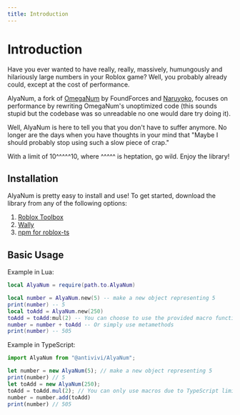 ```yaml
---
title: Introduction
---
```


# Introduction

Have you ever wanted to have really, really, massively, humungously and hilariously large numbers in your Roblox game?
Well, you probably already could, except at the cost of performance.

AlyaNum, a fork of [OmegaNum](https://create.roblox.com/store/asset/11646892509/OmegaNum-Readable) by FoundForces and [Naruyoko](https://github.com/Naruyoko),
focuses on performance by rewriting OmegaNum's unoptimized code (this sounds stupid but the codebase was so unreadable no one would dare try doing it).

Well, AlyaNum is here to tell you that you don't have to suffer anymore. No longer are the days when you have thoughts in your mind that "Maybe I should probably
stop using such a slow piece of crap."

With a limit of 10^^^^^10, where ^^^^^ is heptation, go wild. Enjoy the library!

## Installation
AlyaNum is pretty easy to install and use!
To get started, download the library from any of the following options:

1. [Roblox Toolbox](https://create.roblox.com/store/asset/18985449198/AlyaNum)
2. [Wally](https://wally.run/package/evilbocchi/alyanum)
3. [npm for roblox-ts](https://www.npmjs.com/package/@antivivi/alyanum)

## Basic Usage
Example in Lua:
```lua
local AlyaNum = require(path.to.AlyaNum)

local number = AlyaNum.new(5) -- make a new object representing 5
print(number) -- 5
local toAdd = AlyaNum.new(250)
toAdd = toAdd:mul(2) -- You can choose to use the provided macro functions...
number = number + toAdd -- Or simply use metamethods
print(number) -- 505
```

Example in TypeScript:
```ts
import AlyaNum from "@antivivi/AlyaNum";

let number = new AlyaNum(5); // make a new object representing 5
print(number) // 5
let toAdd = new AlyaNum(250);
toAdd = toAdd.mul(2); // You can only use macros due to TypeScript limitations
number = number.add(toAdd)
print(number) // 505
```

